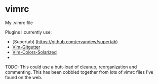 vimrc
=====

My .vimrc file

Plugins I currently use:
* [Supertab] (https://github.com/ervandew/supertab)
* [Vim-Gitgutter](https://github.com/airblade/vim-gitgutter)
* [Vim-Colors-Solarized](https://github.com/altercation/vim-colors-solarized)
* []()

TODO:
This could use a butt-load of cleanup, reorganization and commenting. This has been cobbled together from lots of vimrc files I've found on the web. 
